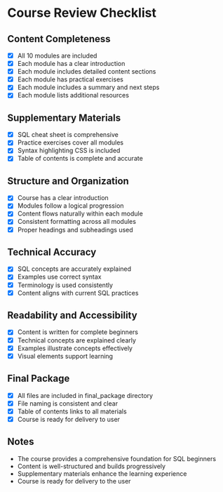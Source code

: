 # Course Review Checklist

## Content Completeness
- [x] All 10 modules are included
- [x] Each module has a clear introduction
- [x] Each module includes detailed content sections
- [x] Each module has practical exercises
- [x] Each module includes a summary and next steps
- [x] Each module lists additional resources

## Supplementary Materials
- [x] SQL cheat sheet is comprehensive
- [x] Practice exercises cover all modules
- [x] Syntax highlighting CSS is included
- [x] Table of contents is complete and accurate

## Structure and Organization
- [x] Course has a clear introduction
- [x] Modules follow a logical progression
- [x] Content flows naturally within each module
- [x] Consistent formatting across all modules
- [x] Proper headings and subheadings used

## Technical Accuracy
- [x] SQL concepts are accurately explained
- [x] Examples use correct syntax
- [x] Terminology is used consistently
- [x] Content aligns with current SQL practices

## Readability and Accessibility
- [x] Content is written for complete beginners
- [x] Technical concepts are explained clearly
- [x] Examples illustrate concepts effectively
- [x] Visual elements support learning

## Final Package
- [x] All files are included in final_package directory
- [x] File naming is consistent and clear
- [x] Table of contents links to all materials
- [x] Course is ready for delivery to user

## Notes
- The course provides a comprehensive foundation for SQL beginners
- Content is well-structured and builds progressively
- Supplementary materials enhance the learning experience
- Course is ready for delivery to the user
